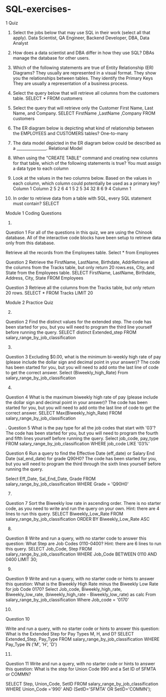 # SQL-exercises- 

1 Quiz

1. Select the jobs below that may use SQL in their work (select all that apply).
Data Scientist, QA Engineer, Backend Developer, DBA, Data Analyst

2. How does a data scientist and DBA differ in how they use SQL?
DBAs manage the database for other users.

3. Which of the following statements are true of Entity Relationship (ER) Diagrams?
They usually are represented in a visual format.
They show you the relationships between tables.
They identify the Primary Keys
They are usually a representation of a business process.

4. Select the query below that will retrieve all columns from the customers table.
SELECT * FROM customers

5. Select the query that will retrieve only the Customer First Name, Last Name, and Company.
SELECT 
FirstName
,LastName
,Company
FROM customers

6. The ER diagram below is depicting what kind of relationship between the EMPLOYEES and CUSTOMERS tables?
One-to-many

7. The data model depicted in the ER diagram below could be described as a _______________.
Relational Model

8. When using the "CREATE TABLE" command and creating new columns for that table, which of the following statements is true?
You must assign a data type to each column

9. Look at the values in the two columns below. Based on the values in each column, which column could potentially be used as a primary key?
Column 1	Column 2
5	        2
6	        4
1	        5
2	        5
34	       32
8	        6
9	        4
Column 1

10. In order to retrieve data from a table with SQL, every SQL statement must contain?
SELECT

Module 1 Coding Questions

1.
Question 1
For all of the questions in this quiz, we are using the Chinook database. All of the interactive code blocks have been setup to retrieve data only from this database.

Retrieve all the records from the Employees table.
Select *
from Employees

Question 2
Retrieve the FirstName, LastName, Birthdate, AddrRetrieve all the columns from the Tracks table, but only return 20 rows.ess, City, and State from the Employees table.
SELECT  FirstName, LastName, Birthdate, Address, City, State
FROM Employees


Question 3
Retrieve all the columns from the Tracks table, but only return 20 rows.
SELECT *
FROM Tracks
LIMIT 20

Module 2 Practice Quiz

2.
Question 2
Find the distinct values for the extended step. The code has been started for you, but you will need to program the third line yourself before running the query.
SELECT 
distinct Extended_step
FROM  salary_range_by_job_classification

3.
Question 3
Excluding $0.00, what is the minimum bi-weekly high rate of pay (please include the dollar sign and decimal point in your answer)? The code has been started for you, but you will need to add onto the last line of code to get the correct answer.
Select 
(Biweekly_high_Rate)
From salary_range_by_job_classification

4.
Question 4
What is the maximum biweekly high rate of pay (please include the dollar sign and decimal point in your answer)? The code has been started for you, but you will need to add onto the last line of code to get the correct answer.
SELECT 
Max(Biweekly_high_Rate) 
FROM salary_range_by_job_classification

.
Question 5
What is the pay type for all the job codes that start with '03'? The code has been started for you, but you will need to program the fourth and fifth lines yourself before running the query.
Select
job_code,
pay_type
FROM salary_range_by_job_classification
WHERE job_code LIKE '03%'

Question 6
Run a query to find the Effective Date (eff_date) or Salary End Date
(sal_end_date) for grade Q90H0? The code has been started for you, but you will need to program the third through the sixth lines yourself before running the query. 

Select Eff_Date, Sal_End_Date, Grade
FROM salary_range_by_job_classification
WHERE Grade = 'Q90H0'

7.
Question 7
Sort the Biweekly low rate in ascending order. There is no starter code, as you need to write and run the query on your own. Hint: there are 4 lines to run this query.
SELECT Biweekly_Low_Rate 
FROM salary_range_by_job_classification
ORDER BY Biweekly_Low_Rate ASC

8.
Question 8
Write and run a query, with no starter code to answer this question: What Step are Job Codes 0110-0400? Hint: there are 6 lines to run this query.
SELECT Job_Code, Step
FROM salary_range_by_job_classification
WHERE Job_Code BETWEEN 0110 AND 0400
LIMIT 30;

9.
Question 9
Write and run a query, with no starter code or hints to answer this question: What is the Biweekly High Rate minus the
Biweekly Low Rate for job Code 0170?
Select
Job_code,
Biweekly_high_rate,
Biweekly_low_rate, 
(biweekly_high_rate - Biweekly_low_rate) as calc
From salary_range_by_job_classification
Where Job_code = '0170'

10.
Question 10

Write and run a query, with no starter code or hints to answer this question: What is the Extended Step for Pay Types M, H, and D? 
SELECT Extended_Step, Pay_Type
FROM salary_range_by_job_classification
WHERE Pay_Type IN ('M', 'H', 'D')

11.
Question 11
Write and run a query, with no starter code or hints to answer this question: What is the step for
Union Code 990 and a Set ID of SFMTA or COMMN? 

SELECT Step, Union_Code, SetID
FROM salary_range_by_job_classification
WHERE Union_Code ='990' AND (SetID='SFMTA' OR SetID='COMMN');


